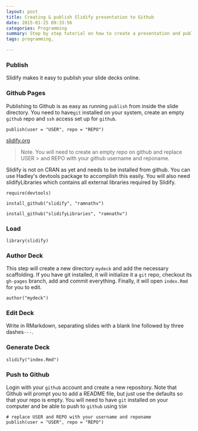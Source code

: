 ```yaml
---
layout: post
title: Creating & publish Slidify presentation to Github 
date: 2015-01-25 09:33:56
categories: Programming
summary: Step by step tutorial on how to create a presentation and publish Slidify presentation to Github with the publish Command. 
tags: programming, 

---
```


### Publish
Slidify makes it easy to publish your slide decks online.

### Github Pages

Publishing to Github is as easy as running `publish` from inside the slide directory. You need to have`git` installed on your system, create an empty `github` repo and `ssh` access set up for `github`.

```
publish(user = "USER", repo = "REPO")
```


[slidify.org](http://slidify.org/start.html)

> Note. You will need to create an empty repo on github and replace USER > and REPO with your github username and reponame.

Slidify is not on CRAN as yet and needs to be installed from github. You can use Hadley's devtools package to accomplish this easily. You will also need slidifyLibraries which contains all external libraries required by Slidify.

```
require(devtools)

install_github("slidify", "ramnathv")

install_github("slidifyLibraries", "ramnathv")
```

### Load

`library(slidify)`

### Author Deck

This step will create a new directory ``mydeck`` and add the necessary scaffolding. If you have git installed, it will initialize it a ``git`` repo, checkout its ``gh-pages`` branch, add and commit everything. Finally, it will open ``index.Rmd`` for you to edit.

```
author("mydeck")
```

### Edit Deck

Write in RMarkdown, separating slides with a blank line followed by three dashes`---`.

### Generate Deck

```
slidify("index.Rmd")
```

### Push to Github

Login with your `github` account and create a new repository. Note that Github will prompt you to add a README file, but just use the defaults so that your repo is empty. You will need to have `git` installed on your computer and be able to push to `github` using `SSH`

```
# replace USER and REPO with your username and reponame
publish(user = "USER", repo = "REPO")
```
